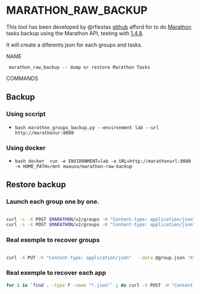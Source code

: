 # MARATHON_RAW_BACKUP

This tool has been developed by @rfiestas [github](https://github.com/rfiestas) afford for to do [Marathon](https://github.com/mesosphere/marathon) tasks backup using the Marathon API, testing with [1.4.8](https://github.com/mesosphere/marathon/releases/tag/v1.4.8).

It will create a diferents json for each groups and tasks.

NAME

     marathon_raw_backup -- dump or restore Marathon Tasks

COMMANDS

## Backup

### Using sccript

- ```bash marathon_groups_backup.py --environment lab --url http://marathonur:8080```

### Using docker

- ```bash docker  run -e ENVIRONMENT=lab -e URL=http://marathonurl:8080 -e HOME_PATH=/mnt maauso/marathon-raw-backup```

## Restore backup

### Launch each group one by one.

```bash

curl -s -X POST $MARATHON/v2/groups -H "Content-type: application/json" --data "@groups/services.json"
curl -s -X POST $MARATHON/v2/groups -H "Content-type: application/json" --data "@groups/apps.json"

```

### Real exemple to recover groups

```bash

curl -X PUT -H "Content-Type: application/json"  --data @group.json 'http://marathon:8080/v2/groups?force=true'

```

### Real exemple to recover each app

```bash
for i in `find . -type f -name "*.json"` ; do curl -X POST -H "Content-Type: application/json"  --data @$i 'http://marathon8080/v2/apps/' ; done
```